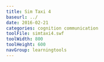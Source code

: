 ```yaml
---
title: Sim Taxi 4
baseurl: ../
date: 2016-02-21
categories: cognition communication
toolFile: simtaxi4.swf
toolWidth: 800
toolHeight: 600
navGroup: learningtools
---
```

